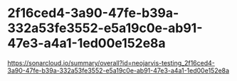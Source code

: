 # 2f16ced4-3a90-47fe-b39a-332a53fe3552-e5a19c0e-ab91-47e3-a4a1-1ed00e152e8a
https://sonarcloud.io/summary/overall?id=neojarvis-testing_2f16ced4-3a90-47fe-b39a-332a53fe3552-e5a19c0e-ab91-47e3-a4a1-1ed00e152e8a
